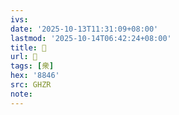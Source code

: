 ```yaml
---
ivs:
date: '2025-10-13T11:31:09+08:00'
lastmod: '2025-10-14T06:42:24+08:00'
title: 󰨝
url: 󰨝
tags: [衆]
hex: '8846'
src: GHZR
note:
---
```

